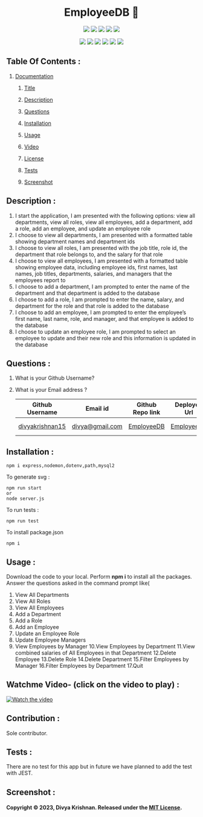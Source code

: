 <!-- # SVG LOGO maker with nodejs ![License: MIT](https://img.shields.io/badge/License-MIT-yellow.svg) 
 [![Node.js](https://img.shields.io/badge/Node.js-43853D?style=for-the-badge&logo=node.js&logoColor=white)](https://nodejs.org/) 
 [![JavaScript](https://img.shields.io/badge/JavaScript-F7DF1E?style=for-the-badge&logo=javascript&logoColor=black)](https://developer.mozilla.org/en-US/docs/Web/JavaScript) 
 [![Inquirer](https://img.shields.io/badge/Inquirer-0d0d0d?style=for-the-badge&logo=inquirer&logoColor=white)](https://www.npmjs.com/package/inquirer) -->

 
<h1 align="center">EmployeeDB 👋</h1>
  
<p align="center">
    <img src="https://img.shields.io/github/repo-size/divyakrishnan15/nodejs_svg_creation" />
    <img src="https://img.shields.io/github/languages/top/divyakrishnan15/nodejs_svg_creation"  />
    <img src="https://img.shields.io/github/issues/divyakrishnan15/nodejs_svg_creation" />
    <img src="https://img.shields.io/github/last-commit/divyakrishnan15/nodejs_svg_creation" >
    <a href="https://github.com/divyakrishnan15"><img src="https://img.shields.io/github/followers/divyakrishnan15?style=social" target="_blank" /></a
</p>
  
<p align="center">
    <img src="https://img.shields.io/badge/Javascript-yellow" />
    <!-- <img src="https://img.shields.io/badge/jQuery-blue"  /> -->
    <img src="https://img.shields.io/badge/-node.js-green" />
    <!-- <img src="https://img.shields.io/badge/-inquirer-red" > -->
    <img src="https://img.shields.io/badge/-screencastify-lightgrey" />
    <img src="https://img.shields.io/badge/-json-orange" />
    <img src="https://img.shields.io/badge/mySQL-blue"  />
    <img src="https://img.shields.io/badge/express.js-green" />
</p>

 ## Table Of Contents : 
 1.  [Documentation](#documentation) 

        1.  [Title](#Title) 

        2.  [Description](#Description) 

        3.  [Questions](#Questions) 

        4.  [Installation](#Installation) 

        5.  [Usage](#Usage) 

        6.  [Video](#Video) 

        7.  [License](#License) 

        8. [Tests](#Tests) 

        9. [Screenshot](#screenshot) 
 
 ## Description :  
 <a name="Description"></a>  
1. I start the application, I am presented with the following options: view all departments, view all roles, view all employees, add a department, add a role, add an employee, and update an employee role
2. I choose to view all departments, I am presented with a formatted table showing department names and department ids
3. I choose to view all roles, I am presented with the job title, role id, the department that role belongs to, and the salary for that role
4. I choose to view all employees, I am presented with a formatted table showing employee data, including employee ids, first names, last names, job titles, departments, salaries, and managers that the employees report to
5. I choose to add a department, I am prompted to enter the name of the department and that department is added to the database
6. I choose to add a role, I am prompted to enter the name, salary, and department for the role and that role is added to the database
7. I choose to add an employee, I am prompted to enter the employee’s first name, last name, role, and manager, and that employee is added to the database
8. I choose to update an employee role, I am prompted to select an employee to update and their new role and this information is updated in the database

 ## Questions :  
 <a name="Questions"></a> 
 1. What is your Github Username? 
 2. What is your Email address ? 
 
    | Github Username  | **Email id** | **Github Repo link** | **Deployed Url** | **Contributor** |
    | --- | --- | --- | --- | --- |
    | [divyakrishnan15](https://github.com/divyakrishnan15) | divya@gmail.com | [EmployeeDB](https://github.com/divyakrishnan15/EmployeeDB/) | [EmployeeDB](https://divyakrishnan15.github.io/EmployeeDB/) | Sole Contributor |

 ## Installation :  
 <a name="Installation"></a> 
```shell 
npm i express,nodemon,dotenv,path,mysql2
```

To generate svg :
```shell
npm run start 
or
node server.js
 ```

To run tests :
```shell
npm run test
 ```

To install package.json
```shell
npm i
```

 ## Usage :  
 <a name="Usage"></a> 
 Download the code to your local. 
 Perform **npm i** to install all the packages. 
 Answer the questions asked in the command prompt like(
   1. View All Departments
   2. View All Roles
   3. View All Employees
   4. Add a Department
   5. Add a Role
   6. Add an Employee
   7. Update an Employee Role
   8. Update Employee Managers
   9. View Employees by Manager
   10.View Employees by Department
   11.View combined salaries of All Employees in that Department
   12.Delete Employee
   13.Delete Role
   14.Delete Department
   15.Filter Employees by Manager
   16.Filter Employees by Department
   17.Quit
 
   
 ## Watchme Video- (click on the video to play) : 
 <a name="Video"></a> 
 [![Watch the video](https://img.youtube.com/vi/934oILi92pc/maxresdefault.jpg)](https://youtu.be/934oILi92pc)

 ## Contribution :  
 <a name="License"></a> 
 Sole contributor.

 ## Tests :
 <a name="Tests"></a> 
 There are no test for this app but in future we have planned to add the test with JEST.
 ## Screenshot : 
 <a name="screenshot"></a> 


 #### Copyright © 2023, Divya Krishnan. Released under the [MIT License](https://choosealicense.com/licenses/mit/).
